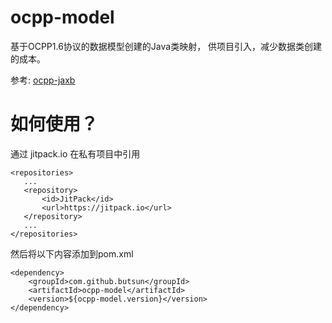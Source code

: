 # ocpp-model

基于OCPP1.6协议的数据模型创建的Java类映射，
供项目引入，减少数据类创建的成本。

参考: [ocpp-jaxb](https://github.com/steve-community/ocpp-jaxb)


# 如何使用？
通过 jitpack.io 在私有项目中引用
``` 
<repositories>
   ...
   <repository>
       <id>JitPack</id>
       <url>https://jitpack.io</url>
   </repository>
   ...
</repositories>
```

然后将以下内容添加到pom.xml
```
<dependency>
    <groupId>com.github.butsun</groupId>
    <artifactId>ocpp-model</artifactId>
    <version>${ocpp-model.version}</version>
</dependency>
```
